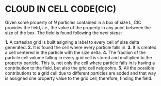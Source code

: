 CLOUD IN CELL CODE(CIC)
==============================


Given some property of *N* particles contained in a box of size *L*,
CIC provides the field, *i.e.*, the value of the property in any
point between the size of the box. 
The field is found following the *next steps*:

**1.** A cartesian grid is built asigning a label to every cell of size delta generated. 
**2.** It is found the cell where every particle falls in.
**3.** It is created a cell centered in the particle with the size delta.
**4.** The fraction of the particle cell volume falling in every grid cell is stored and 
   multiplied to the property particle. 
   This is, not only the cell where particle falls in is having a contribution
   to the field, but also the grid cell neigbohrs. 
**5.** All the possible contributions to a grid cell due to different particles are 
   added and that way is assigned one property value to the grid cell, therefore, 
   finding the field.    
